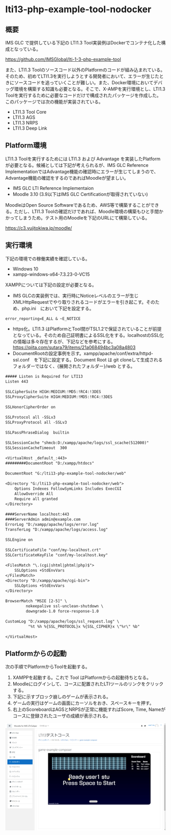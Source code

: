 # lti13-php-example-tool-nodocker

## 概要
IMS GLC で提供している下記の LTI1.3 Tool実装例はDockerでコンテナ化した構成となっている。

https://github.com/IMSGlobal/lti-1-3-php-example-tool

また、LTI1.3 Toolのソースコード以外のPlatformのコードが組み込まれている。そのため、初めてLTI1.3を実行しようとする開発者において、エラーが生じたときにソースコードを追っていくことが難しい。また、Docker環境においてデバッグ環境を構築する知識も必要となる。そこで、X-AMPを実行環境とし、LTI1.3 Toolを実行するために必要なコードだけで構成されたパッケージを作成した。
このパッケージでは次の機能が実装されている。
- LTI1.3 Tool Core
- LTI1.3 AGS
- LTI1.3 NRPS
- LTI1.3 Deep Link

## Platform環境
LTI1.3 Toolを実行するためには LTI1.3 および Advantage を実装したPlatform が必要となる。候補としては下記が考えられるが、IMS GLC Reference ImplementationではAdvantage機能の確認時にエラーが生じてしまうので、Advantage機能の確認をするのであればMoodleが望ましい。
- IMS GLC LTI Reference Implementaion
- Moodle 3.10 (3.9以下はIMS GLC Certificationが取得されていない)

 MoodleはOpen Source Softwareであるため、AWS等で構築することができる。ただし、LTI1.3 Toolの確認だけであれば、Moodle環境の構築もひと手間かかってしまうため。テスト用のMoodleを下記のURLにて構築している。
 
 https://c3.yujitokiwa.jp/moodle/


## 実行環境
下記の環境での稼働実績を確認している。
- Windows 10
- xampp-windows-x64-7.3.23-0-VC15

XAMPPについては下記の設定が必要となる。

- IMS GLCの実装例では、実行時にNoticeレベルのエラーが生じXMLHttpRequestでやり取りされるコードがエラーを引き起こす。そのため、php.ini　において下記を設定する。
```
error_reporting=E_ALL & ~E_NOTICE

```
- https化。LTI1.3 はPlatformとTool間がTSL1.2で保証されていることが前提となっている。そのため自己証明書によるSSL化をする。localhostのSSL化の情報は多々存在するが、下記などを参考にする。
https://qiita.com/sutara79/items/21a068494bc3a08a4803
- DocumentRootの設定事例を示す。xampp/apache/conf/extra/httpd-ssl.conf　を下記に設定する。Document Root は git cloneして生成されるフォルダーではなく、{展開されたフォルダー}/web とする。
```
##### Listen is Required for LTI13
Listen 443

SSLCipherSuite HIGH:MEDIUM:!MD5:!RC4:!3DES
SSLProxyCipherSuite HIGH:MEDIUM:!MD5:!RC4:!3DES

SSLHonorCipherOrder on 

SSLProtocol all -SSLv3
SSLProxyProtocol all -SSLv3

SSLPassPhraseDialog  builtin

SSLSessionCache "shmcb:D:/xampp/apache/logs/ssl_scache(512000)"
SSLSessionCacheTimeout  300

<VirtualHost _default_:443>
#########DocumentRoot "D:/xampp/htdocs"

DocumentRoot "G:/lti13-php-example-tool-nodocker/web"

<Directory "G:/lti13-php-example-tool-nodocker/web">
    Options Indexes FollowSymLinks Includes ExecCGI
    AllowOverride All
    Require all granted
</Directory>

####ServerName localhost:443
####ServerAdmin admin@example.com
ErrorLog "D:/xampp/apache/logs/error.log"
TransferLog "D:/xampp/apache/logs/access.log"

SSLEngine on

SSLCertificateFile "conf/my-localhost.crt"
SSLCertificateKeyFile "conf/my-localhost.key"

<FilesMatch "\.(cgi|shtml|phtml|php)$">
    SSLOptions +StdEnvVars
</FilesMatch>
<Directory "D:/xampp/apache/cgi-bin">
    SSLOptions +StdEnvVars
</Directory>

BrowserMatch "MSIE [2-5]" \
         nokeepalive ssl-unclean-shutdown \
         downgrade-1.0 force-response-1.0

CustomLog "D:/xampp/apache/logs/ssl_request.log" \
          "%t %h %{SSL_PROTOCOL}x %{SSL_CIPHER}x \"%r\" %b"

</VirtualHost>       

```

## Platformからの起動

次の手順でPlatformからToolを起動する。
1. XAMPPを起動する。これで Tool はPlatformからの起動待ちとなる。
1. Moodleにログインして、コースに配置されたLTIツールのリンクをクリックする。
1. 下記に示すブロック崩しのゲームが表示される。
1. ゲームの実行はゲームの画面にカーソルをおき、スペースキーを押す。
1. 右上のScoreboardはAGSとNRPSが正常に機能すればScore, Time, Nameがコースに登録されたユーザの成績が表示される。

![実行結果](example.jpg)